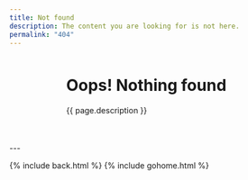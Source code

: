 ```yaml
---
title: Not found
description: The content you are looking for is not here.
permalink: "404"
---
```

<style>
  #page { margin:auto;max-width:960px;min-width:300px }
  #card { margin:10% 20% }
</style>
<div id="page">
<div id="card">

# Oops! Nothing found

{{ page.description }}

</div>
</div>
---

{% include back.html %}
{% include gohome.html %}